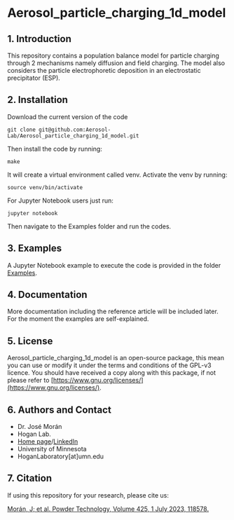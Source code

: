 # Aerosol_particle_charging_1d_model

## 1. Introduction

This repository contains a population balance model for particle charging through 2 mechanisms namely diffusion and field charging. The model also considers  the particle electrophoretic deposition in an electrostatic precipitator (ESP).

## 2. Installation

Download the current version of the code

    git clone git@github.com:Aerosol-Lab/Aerosol_particle_charging_1d_model.git
    
Then install the code by running:
	
    make
	
It will create a virtual environment called venv. Activate the venv by running:

    source venv/bin/activate

For Jupyter Notebook users just run:

    jupyter notebook

Then navigate to the Examples folder and run the codes.

## 3. Examples

A Jupyter Notebook example to execute the code is provided in the folder [Examples](https://github.com/Aerosol-Lab/Aerosol_particle_charging_1d_model/tree/main/Examples).

## 4. Documentation

More documentation including the reference article will be included later. For the moment the examples are self-explained.

## 5. License

Aerosol_particle_charging_1d_model is an open-source package, this mean you can use or modify it under the terms and conditions of the GPL-v3 licence. You should have received a copy along with this package, if not please refer to [https://www.gnu.org/licenses/](https://www.gnu.org/licenses/).

## 6. Authors and Contact

* Dr. José Morán
* Hogan Lab.
* [Home page](https://hoganlab.umn.edu/)/[LinkedIn](https://www.linkedin.com/in/hogan-lab-994a3a246/)
* University of Minnesota
* HoganLaboratory[at]umn.edu

## 7. Citation

If using this repository for your research, please cite us:

[Morán, J; et al. Powder Technology, Volume 425, 1 July 2023, 118578.](https://doi.org/10.1016/j.powtec.2023.118578)
